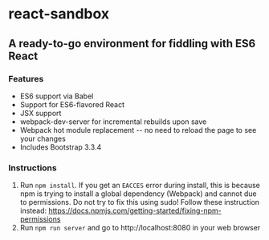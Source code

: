 react-sandbox
====

A ready-to-go environment for fiddling with ES6 React
----

### Features

- ES6 support via Babel
- Support for ES6-flavored React
- JSX support
- webpack-dev-server for incremental rebuilds upon save
- Webpack hot module replacement -- no need to reload the page to see your changes
- Includes Bootstrap 3.3.4

### Instructions

1. Run ```npm install```. If you get an ```EACCES``` error during install, this is because npm is trying to install a global dependency (Webpack) and cannot due to permissions. Do not try to fix this using sudo! Follow these instruction instead: https://docs.npmjs.com/getting-started/fixing-npm-permissions
2. Run ```npm run server``` and go to http://localhost:8080 in your web browser
